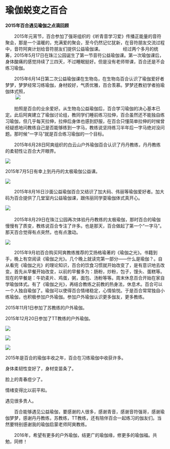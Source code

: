 # 瑜伽蜕变之百合 



**2015年百合遇见瑜伽之点滴回顾**

　　2015年元宵节，百合参加了强哥组织的《听青音学习爱》传播正能量的音符聚会，那是一个温暖的，充满爱的聚会，至今仍然记忆犹新，在音符朋友交流过程中，音符阿爽计划给音符朋友们提供公益瑜伽课。
　　
　　经过两个多月的统筹，2015年5月17日在珠江公园诞生了第一节音符公益瑜伽课。第一次瑜伽课后，身体酸痛的感觉持续了三四天，不过睡眠挺好。但是没有老师带课，百合还是不会练习瑜伽。

　　2015年6月14日第二次公益瑜伽课在生物岛，在生物岛百合认识了瑜伽爱好者梦梦，梦梦经常习练瑜伽，身材姣好，气质优雅，百合羡慕。梦梦还教初学者拍瑜伽体式照，  
　　
![](https://oss.metamind.eu.org/54e1dcb0a6535a8c0eb40.jpg.jpeg)

　　拍照是百合的业余爱好。从生物岛公益瑜伽后，百合学习瑜伽的决心基本已定。此后阿爽建立了瑜伽讨论组，教同学们睡前练习拉伸，百合虽然还不能独自练习瑜伽，但几乎每天拉伸，拉伸后身体也感到舒服，在百合只懂简单拉伸的时候曾经疑惑地问教练自己是否能够练到一字马，教练说坚持练习半年后一字马绝对没问题。那时候“一字马”就是百合练习瑜伽的一个目标。

　　2015年6月28日阿爽组织的白云山户外瑜伽百合认识了丹丹教练，丹丹教练的柔韧性让百合大开眼界。 

 ![](https://oss.metamind.eu.org/b102190122120d5c03b9d.jpg.jpeg)


  2015年7月5日有幸上到丹丹的太极瑜伽公益课。                

![](https://oss.metamind.eu.org/c0dfe4070a92ccf0737c5.jpg.jpeg)


　　2015年8月16日沙面公益瑜伽百合又结识了加大码、伟丽等瑜伽爱好者。加大码为百合提供了几堂室内公益瑜伽课，跟伟丽同学耍瑜伽体式真开心。


![](https://oss.metamind.eu.org/74d83b818dc68ec3c5613.jpg.jpeg)
　　

　　2015年8月29日在珠江公园再次体验丹丹教练的太极瑜伽，那时百合的瑜伽慢慢有了质变，教练说百合专注了许多。也是那天，百合做起了第一个“一字马”。那天百合觉得有点突然，也有点激动。

![](https://oss.metamind.eu.org/0a40b6fd9e71cd85be9f9.jpg.jpeg)


　　2015年9月初百合购买阿爽教练推荐的艾扬格瑜著的《瑜伽之光》。书籍到手，晚上有空阅读《瑜伽之光》。几个晚上就读完第一部分——什么是瑜伽？。自从看完《瑜伽之光》的理论知识，百合的饮食习惯就开始改变了，是有意识地去改变。首先从早餐开始改变，以前的早餐多为：肠粉，炒粉，包子，馒头、蛋糕等。现在的早餐是：牛奶麦片、鸡蛋，粥，面包、汤粉等等。周末休息百合开始在家自学瑜伽体式。有了《瑜伽之光》，再结合教练之前教的热身法，休息术。百合可以一个人独自瑜伽了。瑜伽可以使得百合情绪稳定，心情愉悦。于是百合常常独自小练瑜伽，也积极参加户外瑜伽。参加户外瑜伽认识更多伽友，更多教练。



2015年11月1日参加了苏教练的户外瑜伽。



2015年12月20日参加了TT教练的户外瑜伽。


![](https://oss.metamind.eu.org/a8654234d1500d312b9d9.jpg.jpeg)


![](https://oss.metamind.eu.org/e330e7fe40d6b16acaa46.jpg.jpeg)


![](https://oss.metamind.eu.org/3e19c2b487835ebf9794d.jpg.jpeg)


2015年是百合的瑜伽丰收之年，百合在习练瑜伽中收获许多。



身体柔韧性变好了，身材变苗条了。

脸上的青春痘少了。

情绪变得比以前平和。

遇见很多贵人。



　　百合能够遇见公益瑜伽，要感谢的人很多，感谢青音，感谢音符强哥，感谢瑜伽梦梦，感谢丹丹教练，苏教练，TT教练，还有陪伴百合一起练习的伽友们。当然要特别感谢我的瑜伽启蒙老师阿爽教练。


　　2016年，希望有更多的户外瑜伽，结更广的瑜伽缘，修更多的瑜伽福。共勉，同修！







